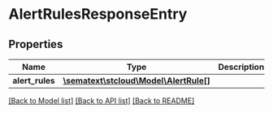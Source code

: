 # AlertRulesResponseEntry

## Properties

| Name            | Type                                                    | Description | Notes      |
| --------------- | ------------------------------------------------------- | ----------- | ---------- |
| **alert_rules** | [**\sematext\stcloud\Model\AlertRule[]**](AlertRule.md) |             | [optional] |

[[Back to Model list]](../../README.md#documentation-for-models) [[Back to API list]](../../README.md#documentation-for-api-endpoints) [[Back to README]](../../README.md)

